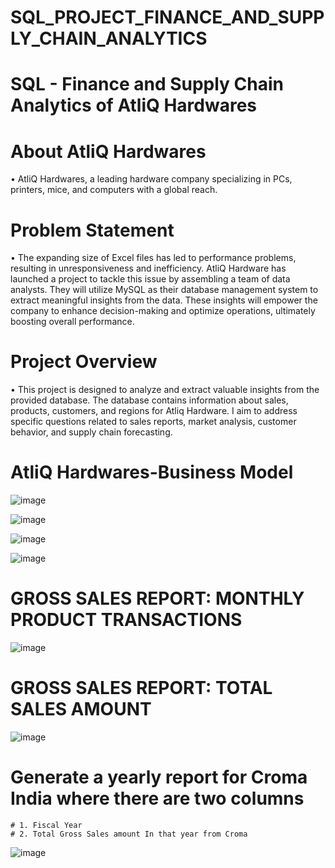 # SQL_PROJECT_FINANCE_AND_SUPPLY_CHAIN_ANALYTICS
# SQL - Finance and Supply Chain Analytics of AtliQ Hardwares

# About AtliQ Hardwares
•	AtliQ Hardwares, a leading hardware company specializing in PCs, printers, mice, and computers with a global reach.

# Problem Statement
•	The expanding size of Excel files has led to performance problems, resulting in unresponsiveness and inefficiency. AtliQ  Hardware has launched a project to tackle this issue by assembling a team of data analysts. They will utilize MySQL as their database management system to extract meaningful insights from the data. These insights will empower the company to enhance decision-making and optimize operations, ultimately boosting overall performance.

# Project Overview
•	This project is designed to analyze and extract valuable insights from the provided database. The database contains information about sales, products, customers, and regions for Atliq Hardware.  I aim to address specific questions related to sales reports, market analysis, customer behavior, and supply chain forecasting.

# AtliQ Hardwares-Business Model 

![image](https://github.com/user-attachments/assets/0b949b95-7856-4d64-ac90-eb41c2794a92)

![image](https://github.com/user-attachments/assets/9ac82f4a-3c6e-47fb-8aa1-16a0b77e8895)

![image](https://github.com/user-attachments/assets/f108a314-e982-442c-824c-0a69971af53b)

![image](https://github.com/user-attachments/assets/a5090226-536a-4ce4-8003-5843c1cbf5b7)


# GROSS SALES REPORT: MONTHLY PRODUCT TRANSACTIONS

![image](https://github.com/user-attachments/assets/c002ff78-b490-4442-ac3b-c223363734a2)

# GROSS SALES REPORT: TOTAL SALES AMOUNT
![image](https://github.com/user-attachments/assets/e532d88c-0172-46a9-a83e-f84226b547d0)

# Generate a yearly report for Croma India where there are two columns
	# 1. Fiscal Year
	# 2. Total Gross Sales amount In that year from Croma
![image](https://github.com/user-attachments/assets/84bf6667-0fc5-44a7-ad32-094d57136878)
